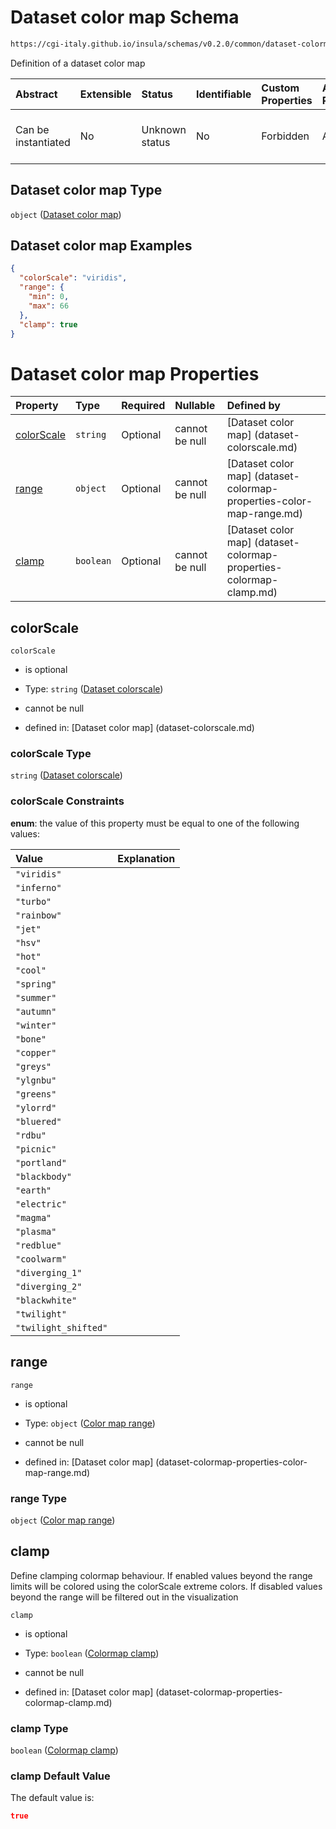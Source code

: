# Dataset color map Schema

```txt
https://cgi-italy.github.io/insula/schemas/v0.2.0/common/dataset-colormap.schema.json
```

Definition of a dataset color map

| Abstract            | Extensible | Status         | Identifiable | Custom Properties | Additional Properties | Access Restrictions | Defined In                                                                                         |
| :------------------ | :--------- | :------------- | :----------- | :---------------- | :-------------------- | :------------------ | :------------------------------------------------------------------------------------------------- |
| Can be instantiated | No         | Unknown status | No           | Forbidden         | Allowed               | none                | [dataset-colormap.schema.json] (schemas/common/dataset-colormap.schema.json) |

## Dataset color map Type

`object` ([Dataset color map](dataset-colormap.md))

## Dataset color map Examples

```json
{
  "colorScale": "viridis",
  "range": {
    "min": 0,
    "max": 66
  },
  "clamp": true
}
```

# Dataset color map Properties

| Property                  | Type      | Required | Nullable       | Defined by                                                                                                                                                                    |
| :------------------------ | :-------- | :------- | :------------- | :---------------------------------------------------------------------------------------------------------------------------------------------------------------------------- |
| [colorScale](#colorscale) | `string`  | Optional | cannot be null | [Dataset color map] (dataset-colorscale.md)                   |
| [range](#range)           | `object`  | Optional | cannot be null | [Dataset color map] (dataset-colormap-properties-color-map-range.md) |
| [clamp](#clamp)           | `boolean` | Optional | cannot be null | [Dataset color map] (dataset-colormap-properties-colormap-clamp.md)  |

## colorScale



`colorScale`

* is optional

* Type: `string` ([Dataset colorscale](dataset-colorscale.md))

* cannot be null

* defined in: [Dataset color map] (dataset-colorscale.md)

### colorScale Type

`string` ([Dataset colorscale](dataset-colorscale.md))

### colorScale Constraints

**enum**: the value of this property must be equal to one of the following values:

| Value                | Explanation |
| :------------------- | :---------- |
| `"viridis"`          |             |
| `"inferno"`          |             |
| `"turbo"`            |             |
| `"rainbow"`          |             |
| `"jet"`              |             |
| `"hsv"`              |             |
| `"hot"`              |             |
| `"cool"`             |             |
| `"spring"`           |             |
| `"summer"`           |             |
| `"autumn"`           |             |
| `"winter"`           |             |
| `"bone"`             |             |
| `"copper"`           |             |
| `"greys"`            |             |
| `"ylgnbu"`           |             |
| `"greens"`           |             |
| `"ylorrd"`           |             |
| `"bluered"`          |             |
| `"rdbu"`             |             |
| `"picnic"`           |             |
| `"portland"`         |             |
| `"blackbody"`        |             |
| `"earth"`            |             |
| `"electric"`         |             |
| `"magma"`            |             |
| `"plasma"`           |             |
| `"redblue"`          |             |
| `"coolwarm"`         |             |
| `"diverging_1"`      |             |
| `"diverging_2"`      |             |
| `"blackwhite"`       |             |
| `"twilight"`         |             |
| `"twilight_shifted"` |             |

## range



`range`

* is optional

* Type: `object` ([Color map range](dataset-colormap-properties-color-map-range.md))

* cannot be null

* defined in: [Dataset color map] (dataset-colormap-properties-color-map-range.md)

### range Type

`object` ([Color map range](dataset-colormap-properties-color-map-range.md))

## clamp

Define clamping colormap behaviour. If enabled values beyond the range limits will be colored using the colorScale extreme colors. If disabled values beyond the range will be filtered out in the visualization

`clamp`

* is optional

* Type: `boolean` ([Colormap clamp](dataset-colormap-properties-colormap-clamp.md))

* cannot be null

* defined in: [Dataset color map] (dataset-colormap-properties-colormap-clamp.md)

### clamp Type

`boolean` ([Colormap clamp](dataset-colormap-properties-colormap-clamp.md))

### clamp Default Value

The default value is:

```json
true
```
